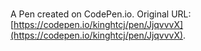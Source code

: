 # 

A Pen created on CodePen.io. Original URL: [https://codepen.io/kinghtcj/pen/JjqvvvX](https://codepen.io/kinghtcj/pen/JjqvvvX).

